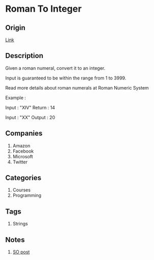 # Roman To Integer

## Origin

[Link](https://www.interviewbit.com/problems/roman-to-integer/)

## Description

Given a roman numeral, convert it to an integer.

Input is guaranteed to be within the range from 1 to 3999.

Read more details about roman numerals at Roman Numeric System

Example :

Input : "XIV"
Return : 14

Input : "XX"
Output : 20

## Companies

1. Amazon
1. Facebook
1. Microsoft
1. Twitter

## Categories

1. Courses
1. Programming

## Tags

1. Strings

## Notes

1. [SO post](https://stackoverflow.com/questions/9073150/converting-roman-numerals-to-decimal)